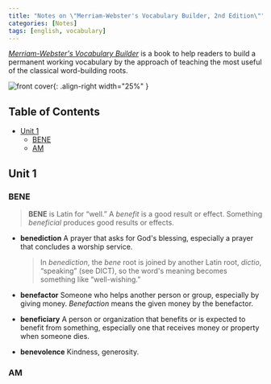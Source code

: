 ```yaml
---
title: "Notes on \"Merriam-Webster's Vocabulary Builder, 2nd Edition\""
categories: [Notes]
tags: [english, vocabulary]
---
```


[*Merriam-Webster's Vocabulary Builder*](https://www.amazon.com/dp/0877798559/) is a book to help readers to build a permanent working vocabulary by the approach of teaching the most useful of the classical word-building roots.

![front cover](https://images-na.ssl-images-amazon.com/images/I/51ZtMGvo3-L._SX306_BO1,204,203,200_.jpg){: .align-right width="25%" }

## Table of Contents <!-- omit in toc -->

- [Unit 1](#unit-1)
  - [BENE](#bene)
  - [AM](#am)

## Unit 1

### BENE

> **BENE** is Latin for “well.” A *benefit* is a good result or effect. Something *beneficial* produces good results or effects.

- **benediction** A prayer that asks for God's blessing, especially a prayer that concludes a worship service.

    > In *benediction*, the *bene* root is joined by another Latin root, *dictio*, “speaking” (see DICT), so the word's meaning becomes something like “well-wishing.”

- **benefactor** Someone who helps another person or group, especially by giving money. *Benefaction* means the given money by the benefactor.

- **beneficiary** A person or organization that benefits or is expected to benefit from something, especially one that receives money or property when someone dies.

- **benevolence** Kindness, generosity.

### AM
